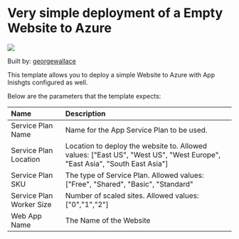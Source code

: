 # Very simple deployment of a Empty Website to Azure 

<a href="https://portal.azure.com/#create/Microsoft.Template/uri/https%3A%2F%2Fraw.githubusercontent.com%2Fgeorgewallace%2Fazril302templates%2Fmaster%2FAzureWebsite%2Fazuredeploy.json" target="_blank">
    <img src="http://azuredeploy.net/deploybutton.png"/>
</a>

Built by: [georgewallace](https://github.com/georgewallace)

This template allows you to deploy a simple Website to Azure with App Inishgts configured as well. 

Below are the parameters that the template expects: 

| Name   | Description    |
|:--- |:---|
| Service Plan Name  | Name for the App Service Plan to be used. |
| Service Plan Location  | Location to deploy the website to. Allowed values: ["East US", "West US", "West Europe", "East Asia", "South East Asia"]  |
| Service Plan SKU  | The type of Service Plan. Allowed values: ["Free", "Shared", "Basic", "Standard"  |
| Service Plan Worker Size  | Number of scaled sites. Allowed values: ["0","1","2"] |
| Web App Name  | The Name of the Website |

